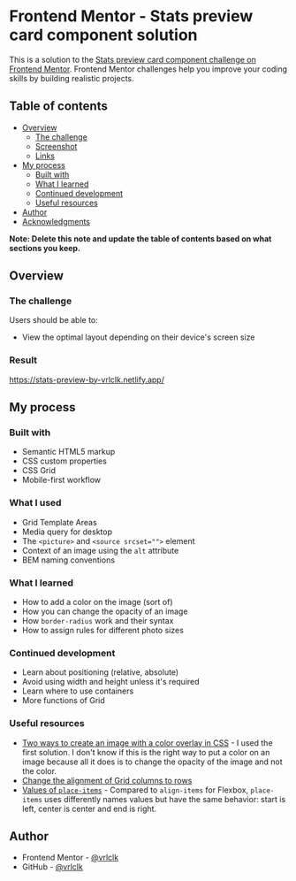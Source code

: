 # Frontend Mentor - Stats preview card component solution

This is a solution to the [Stats preview card component challenge on Frontend Mentor](https://www.frontendmentor.io/challenges/stats-preview-card-component-8JqbgoU62). Frontend Mentor challenges help you improve your coding skills by building realistic projects. 

## Table of contents

- [Overview](#overview)
  - [The challenge](#the-challenge)
  - [Screenshot](#screenshot)
  - [Links](#links)
- [My process](#my-process)
  - [Built with](#built-with)
  - [What I learned](#what-i-learned)
  - [Continued development](#continued-development)
  - [Useful resources](#useful-resources)
- [Author](#author)
- [Acknowledgments](#acknowledgments)

**Note: Delete this note and update the table of contents based on what sections you keep.**

## Overview

### The challenge

Users should be able to:

- View the optimal layout depending on their device's screen size


### Result

https://stats-preview-by-vrlclk.netlify.app/

## My process

### Built with

- Semantic HTML5 markup
- CSS custom properties
- CSS Grid
- Mobile-first workflow

### What I used

- Grid Template Areas
- Media query for desktop
- The ``<picture>`` and ``<source srcset="">`` element
- Context of an image using the ``alt`` attribute
- BEM naming conventions

### What I learned

- How to add a color on the image (sort of)
- How you can change the opacity of an image
- How ``border-radius`` work and their syntax
- How to assign rules for different photo sizes

### Continued development

- Learn about positioning (relative, absolute)
- Avoid using width and height unless it's required
- Learn where to use containers
- More functions of Grid

### Useful resources

- [Two ways to create an image with a color overlay in CSS](https://dev.to/ellen_dev/two-ways-to-achieve-an-image-colour-overlay-with-css-eio) - I used the first solution. I don't know if this is the right way to put a color on an image because all it does is to change the opacity of the image and not the color.
- [Change the alignment of Grid columns to rows](https://stackoverflow.com/questions/56385519/how-to-convert-css-grid-template-columns-to-rows-responsively)
- [Values of ``place-items``](https://developer.mozilla.org/en-US/docs/Web/CSS/place-items) - Compared to ``align-items`` for Flexbox, ``place-items`` uses differently names values but have the same behavior: start is left, center is center and end is right.

## Author

- Frontend Mentor - [@vrlclk](https://www.frontendmentor.io/profile/vrlclk)
- GitHub - [@vrlclk](https://www.github.com/vrlclk)
